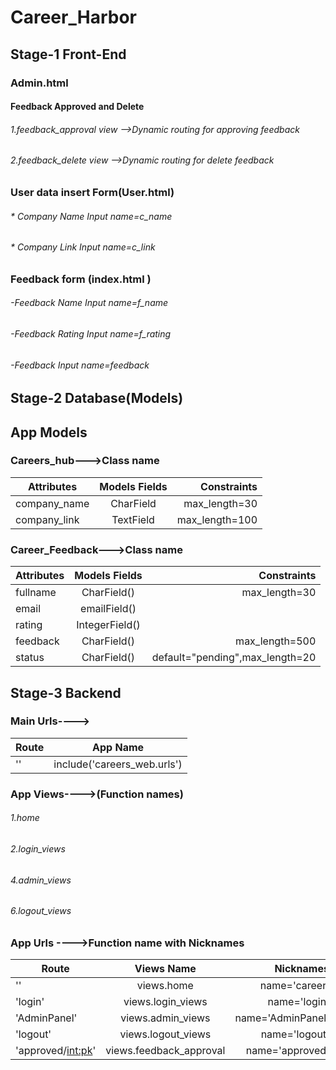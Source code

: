 # Career_Harbor
## Stage-1 Front-End 
### Admin.html
#### Feedback Approved and Delete

###### 1.feedback_approval view -->Dynamic routing for approving feedback
###### 2.feedback_delete view -->Dynamic routing for delete feedback

### User data insert Form(User.html)

###### * Company Name  Input  name=c_name
###### * Company Link Input name=c_link


### Feedback form (index.html )
###### -Feedback Name Input name=f_name
###### -Feedback Rating Input name=f_rating
###### -Feedback Input name=feedback


## Stage-2 Database(Models)
## App Models
### Careers_hub--->Class name

| Attributes    | Models Fields | Constraints    |
| ------------- |:-------------:|---------------:|
| company_name  | CharField     | max_length=30  |
| company_link  | TextField     | max_length=100 |


### Career_Feedback--->Class name

|Attributes     | Models Fields   | Constraints                     | 
| --------------|:---------------:|--------------------------------:|
| fullname      | CharField()     | max_length=30                   |       
| email         | emailField()    |                                 |
| rating        | IntegerField()  |                                 |
| feedback      | CharField()     | max_length=500                  |
| status        | CharField()     | default="pending",max_length=20 |


## Stage-3 Backend 
### Main Urls---->
|   Route             |   App Name                    |
| --------------------|:-----------------------------:|
| ''                  | include('careers_web.urls')   |              

### App Views---->(Function names)
###### 1.home
###### 2.login_views
###### 4.admin_views
###### 6.logout_views
### App Urls ---->Function name with Nicknames


|   Route             |   Views Name            |   Nicknames                     | 
| --------------------|:-----------------------:|--------------------------------:|
| ''                  | views.home              |  name='career'                  |
| 'login'             | views.login_views       |  name='login'                   |  
|'AdminPanel'         | views.admin_views       |  name='AdminPanel'              |
| 'logout'            | views.logout_views      | name='logout'                   |
| 'approved/<int:pk>' | views.feedback_approval |  name='approved' 